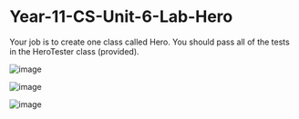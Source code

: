 # Year-11-CS-Unit-6-Lab-Hero

Your job is to create one class called Hero.
You should pass all of the tests in the HeroTester class (provided).

![image](https://user-images.githubusercontent.com/57818506/215637151-fadc763c-fba5-4ab7-aed9-065b84057dd4.png)

![image](https://user-images.githubusercontent.com/57818506/215637235-f5efc4a4-99df-4e81-b7cd-d3d139f7ec51.png)

![image](https://user-images.githubusercontent.com/57818506/215637295-09f9bb0d-214a-442e-97de-6e396d056c92.png)


